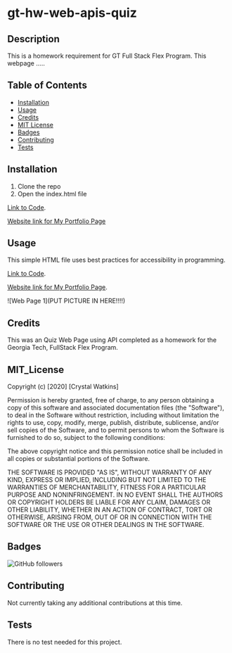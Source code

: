 # gt-hw-web-apis-quiz

## Description 

This is a homework requirement for GT Full Stack Flex Program. This webpage .....


## Table of Contents

* [Installation](#installation)
* [Usage](#usage)
* [Credits](#credits)
* [MIT License](#mit_license)
* [Badges](#badges)
* [Contributing](#contributing)
* [Tests](#tests)


## Installation

1. Clone the repo
2. Open the index.html file

[Link to Code](#).
 
[Website link for My Portfolio Page](#)


## Usage 

This simple HTML file uses best practices for accessibility in programming.

[Link to Code](#).
 
[Website link for My Portfolio Page](#).

![Web Page 1](PUT PICTURE IN HERE!!!!)

## Credits

This was an Quiz Web Page using API completed as a homework for the Georgia 
Tech, FullStack Flex Program.

## MIT_License

Copyright (c) [2020] [Crystal Watkins]

Permission is hereby granted, free of charge, to any person obtaining a copy
of this software and associated documentation files (the "Software"), to deal
in the Software without restriction, including without limitation the rights
to use, copy, modify, merge, publish, distribute, sublicense, and/or sell
copies of the Software, and to permit persons to whom the Software is
furnished to do so, subject to the following conditions:

The above copyright notice and this permission notice shall be included in all
copies or substantial portions of the Software.

THE SOFTWARE IS PROVIDED "AS IS", WITHOUT WARRANTY OF ANY KIND, EXPRESS OR
IMPLIED, INCLUDING BUT NOT LIMITED TO THE WARRANTIES OF MERCHANTABILITY,
FITNESS FOR A PARTICULAR PURPOSE AND NONINFRINGEMENT. IN NO EVENT SHALL THE
AUTHORS OR COPYRIGHT HOLDERS BE LIABLE FOR ANY CLAIM, DAMAGES OR OTHER
LIABILITY, WHETHER IN AN ACTION OF CONTRACT, TORT OR OTHERWISE, ARISING FROM,
OUT OF OR IN CONNECTION WITH THE SOFTWARE OR THE USE OR OTHER DEALINGS IN THE
SOFTWARE.


## Badges

![GitHub followers](https://img.shields.io/github/followers/CrystalWatkins?style=social)


## Contributing

Not currently taking any additional contributions at this time.

## Tests

There is no test needed for this project. 

